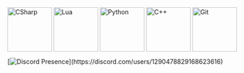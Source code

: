 <div style="display: flex; align-items: center;">
    <a href="https://docs.microsoft.com/en-us/dotnet/csharp/" target="_blank">
        <img src="https://img.shields.io/badge/c%23-%23239120.svg?style=for-the-badge&logo=csharp&logoColor=white" alt="CSharp" width="100" style="margin-right: 4px;"/>
    </a>
    <a href="https://www.lua.org/" target="_blank">
        <img src="https://img.shields.io/badge/lua-%232C2D72.svg?style=for-the-badge&logo=lua&logoColor=white" alt="Lua" width="100" style="margin-right: 4px;"/>
    </a>
    <a href="https://www.python.org/" target="_blank">
        <img src="https://img.shields.io/badge/python-%233B73A0.svg?style=for-the-badge&logo=python&logoColor=white" alt="Python" width="100" style="margin-right: 4px;"/>
    </a>
    <a href="https://isocpp.org/" target="_blank">
        <img src="https://img.shields.io/badge/c%2B%2B-%2300599C.svg?style=for-the-badge&logo=c%2B%2B&logoColor=white" alt="C++" width="100" style="margin-right: 4px;"/>
    </a>
    <a href="https://git-scm.com/" target="_blank">
        <img src="https://img.shields.io/badge/git-%23F05033.svg?style=for-the-badge&logo=git&logoColor=white" alt="Git" width="100"/>
    </a>
</div>

[![Discord Presence](https://lanyard.cnrad.dev/api/1290478829168623616?theme=dark&bg=111110&hideDiscrim=true&borderRadius=30px&idleMessage=Coding%20CSharp%20or%20Python...)](https://discord.com/users/1290478829168623616)
